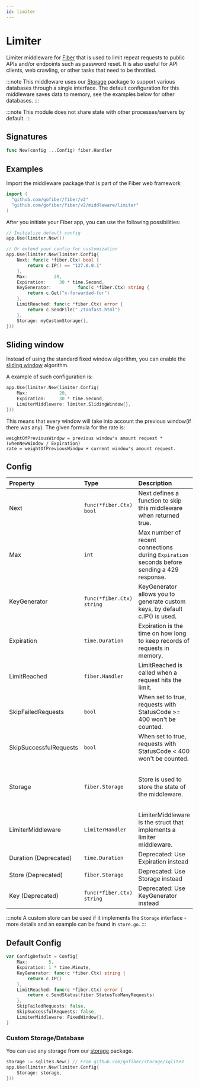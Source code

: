 ```yaml
---
id: limiter
---
```


# Limiter

Limiter middleware for [Fiber](https://github.com/gofiber/fiber) that is used to limit repeat requests to public APIs and/or endpoints such as password reset. It is also useful for API clients, web crawling, or other tasks that need to be throttled.

:::note
This middleware uses our [Storage](https://github.com/gofiber/storage) package to support various databases through a single interface. The default configuration for this middleware saves data to memory, see the examples below for other databases.
:::

:::note
This module does not share state with other processes/servers by default.
:::

## Signatures

```go
func New(config ...Config) fiber.Handler
```

## Examples

Import the middleware package that is part of the Fiber web framework

```go
import (
  "github.com/gofiber/fiber/v2"
  "github.com/gofiber/fiber/v2/middleware/limiter"
)
```

After you initiate your Fiber app, you can use the following possibilities:

```go
// Initialize default config
app.Use(limiter.New())

// Or extend your config for customization
app.Use(limiter.New(limiter.Config{
    Next: func(c *fiber.Ctx) bool {
        return c.IP() == "127.0.0.1"
    },
    Max:          20,
    Expiration:     30 * time.Second,
    KeyGenerator:          func(c *fiber.Ctx) string {
        return c.Get("x-forwarded-for")
    },
    LimitReached: func(c *fiber.Ctx) error {
        return c.SendFile("./toofast.html")
    },
    Storage: myCustomStorage{},
}))
```

## Sliding window

Instead of using the standard fixed window algorithm, you can enable the [sliding window](https://en.wikipedia.org/wiki/Sliding_window_protocol) algorithm.

A example of such configuration is:

```go
app.Use(limiter.New(limiter.Config{
    Max:            20,
    Expiration:     30 * time.Second,
    LimiterMiddleware: limiter.SlidingWindow{},
}))
```

This means that every window will take into account the previous window(if there was any). The given formula for the rate is:
```
weightOfPreviousWindpw = previous window's amount request * (whenNewWindow / Expiration)
rate = weightOfPreviousWindpw + current window's amount request.
```

## Config

| Property               | Type                      | Description                                                                                 | Default                                  |
|:-----------------------|:--------------------------|:--------------------------------------------------------------------------------------------|:-----------------------------------------|
| Next                   | `func(*fiber.Ctx) bool`   | Next defines a function to skip this middleware when returned true.                         | `nil`                                    |
| Max                    | `int`                     | Max number of recent connections during `Expiration` seconds before sending a 429 response. | 5                                        |
| KeyGenerator           | `func(*fiber.Ctx) string` | KeyGenerator allows you to generate custom keys, by default c.IP() is used.                 | A function using c.IP() as the default   |
| Expiration             | `time.Duration`           | Expiration is the time on how long to keep records of requests in memory.                   | 1 * time.Minute                          |
| LimitReached           | `fiber.Handler`           | LimitReached is called when a request hits the limit.                                       | A function sending 429 response          |
| SkipFailedRequests     | `bool`                    | When set to true, requests with StatusCode >= 400 won't be counted.                         | false                                    |
| SkipSuccessfulRequests | `bool`                    | When set to true, requests with StatusCode < 400 won't be counted.                          | false                                    |
| Storage                | `fiber.Storage`           | Store is used to store the state of the middleware.                                         | An in-memory store for this process only |
| LimiterMiddleware      | `LimiterHandler`          | LimiterMiddleware is the struct that implements a limiter middleware.                       | A new Fixed Window Rate Limiter          |
| Duration (Deprecated)  | `time.Duration`           | Deprecated: Use Expiration instead                                                          | -                                        |
| Store (Deprecated)     | `fiber.Storage`           | Deprecated: Use Storage instead                                                             | -                                        |
| Key (Deprecated)       | `func(*fiber.Ctx) string` | Deprecated: Use KeyGenerator instead                                                        | -                                        |

:::note
A custom store can be used if it implements the `Storage` interface - more details and an example can be found in `store.go`.
:::

## Default Config

```go
var ConfigDefault = Config{
    Max:        5,
    Expiration: 1 * time.Minute,
    KeyGenerator: func(c *fiber.Ctx) string {
        return c.IP()
    },
    LimitReached: func(c *fiber.Ctx) error {
        return c.SendStatus(fiber.StatusTooManyRequests)
    },
    SkipFailedRequests: false,
    SkipSuccessfulRequests: false,
    LimiterMiddleware: FixedWindow{},
}
```

### Custom Storage/Database

You can use any storage from our [storage](https://github.com/gofiber/storage/) package.

```go
storage := sqlite3.New() // From github.com/gofiber/storage/sqlite3
app.Use(limiter.New(limiter.Config{
	Storage: storage,
}))
```
